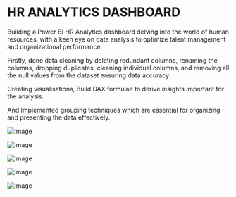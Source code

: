 # HR ANALYTICS DASHBOARD

Building a Power BI HR Analytics dashboard delving into the world of human resources, with a keen eye on data analysis to optimize talent management and organizational performance.

Firstly, done data cleaning by deleting redundant columns, renaming the columns, dropping duplicates, cleaning individual columns, and removing all the null values from the dataset ensuring data accuracy.

Creating visualisations, Build DAX formulae to derive insights important for the analysis.

And Implemented grouping techniques which are essential for organizing and 
presenting the data effectively.

![image](https://github.com/GeogyTheAnalyst/HR-Analytics-Dashboard---Power-BI/assets/164638357/d4a3aa68-c955-43cf-a584-3b360f3d816e)

![image](https://github.com/GeogyTheAnalyst/HR-Analytics-Dashboard---Power-BI/assets/164638357/45e8e993-9ced-45b8-b730-539c5eba4b31)

![image](https://github.com/GeogyTheAnalyst/HR-Analytics-Dashboard---Power-BI/assets/164638357/0847c183-7473-4904-b16b-e9c3f861a76b)

![image](https://github.com/GeogyTheAnalyst/HR-Analytics-Dashboard---Power-BI/assets/164638357/9764d443-c2e9-4859-b579-4cc62dd96fcf)

![image](https://github.com/GeogyTheAnalyst/HR-Analytics-Dashboard---Power-BI/assets/164638357/a3d03d25-096a-46c2-bffc-34e054984fa3)
